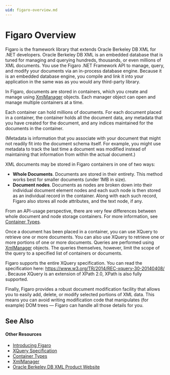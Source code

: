 ```yaml
---
uid: figaro-overview.md
---
```


# Figaro Overview

Figaro is the framework library that extends Oracle Berkeley DB XML for .NET developers. Oracle Berkeley DB XML is an embedded database that is tuned for managing and querying hundreds, thousands, or even millions of XML documents. You use the Figaro .NET Framework API to manage, query, and modify your documents via an in-process database engine. Because it is an embedded database engine, you compile and link it into your application in the same was as you would any third-party library.

In Figaro, documents are stored in containers, which you create and manage using [XmlManager](xref:Figaro.XmlManager) objects. Each manager object can open and manage multiple containers at a time.

Each container can hold millions of documents. For each document placed in a container, the container holds all the document data, any metadata that you have created for the document, and any indices maintained for the documents in the container.

(Metadata is information that you associate with your document that might not readily fit into the document schema itself. For example, you might use metadata to track the last time a document was modified instead of maintaining that information from within the actual document.)


XML documents may be stored in Figaro containers in one of two ways:

* **Whole Documents**. Documents are stored in their entirety. This method works best for smaller documents (under 1MB in size).
* **Document nodes**. Documents as nodes are broken down into their individual document element nodes and each such node is then stored as an individual record in the container. Along with each such record, Figaro also stores all node attributes, and the text node, if any.

From an API-usage perspective, there are very few differences between whole document and node storage containers. For more information, see [Container Types](xref:container-types.md).

Once a document has been placed in a container, you can use XQuery to retrieve one or more documents. You can also use XQuery to retrieve one or more portions of one or more documents. Queries are performed using [XmlManager](xref:Figaro.XmlManager) objects. The queries themselves, however, limit the scope of the query to a specified list of containers or documents.


Figaro supports the entire XQuery specification. You can read the specification here: https://www.w3.org/TR/2014/REC-xquery-30-20140408/ . Because XQuery is an extension of XPath 2.0, XPath is also fully supported.


Finally, Figaro provides a robust document modification facility that allows you to easily add, delete, or modify selected portions of XML data. This means you can avoid writing modification code that manipulates (for example) DOM trees — Figaro can handle all those details for you.

## See Also

#### Other Resources
* [Introducing Figaro](xref:intro.md)
* [XQuery Specification](https://www.w3.org/TR/2014/REC-xquery-30-20140408//)
* [Container Types](xref:container-types.md)
* [XmlManager](xref:Figaro.XmlManager)
* [Oracle Berkeley DB XML Product Website](http://www.oracle.com/technology/documentation/berkeley-db/xml/index.html) 